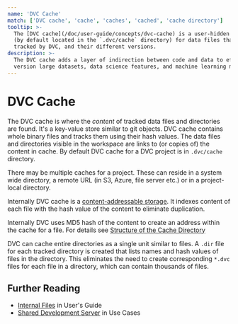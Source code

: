 ```yaml
---
name: 'DVC Cache'
match: ['DVC cache', 'cache', 'caches', 'cached', 'cache directory']
tooltip: >-
  The [DVC cache](/doc/user-guide/concepts/dvc-cache) is a user-hidden storage
  (by default located in the `.dvc/cache` directory) for data files that are
  tracked by DVC, and their different versions.
description: >-
  The DVC cache adds a layer of indirection between code and data to efficiently
  version large datasets, data science features, and machine learning models.
---
```


<!-- keywords: data versioning, version control, large dataset versioning, machine learning model management, data science model management, git for data science, git machine learning, ml model version control, data model versioning, "what is versioning through codification?" (can also use all/some of these for dvc-metafiles) -->

# DVC Cache

<!-- Diagram of cache/remote/workspace... -->

The DVC cache is where the _content_ of tracked data files and directories are
found. It's a key-value store similar to git objects. DVC cache contains whole
binary files and tracks them using their hash values. The data files and
directories visible in the <abbr>workspace</abbr> are links to (or copies of)
the content in cache. By default DVC cache for a <abbr>DVC project</abbr> is in
`.dvc/cache` directory.

There may be multiple caches for a <abbr>project</abbr>. These can reside in a
system wide directory, a <abbr>remote</abbr> URL (in S3, Azure, file server
etc.) or in a project-local directory.

Internally DVC cache is a
[content-addressable storage](https://en.wikipedia.org/wiki/Content-addressable_storage).
It indexes content of each file with the hash value of the content to eliminate
duplication.

Internally DVC uses MD5 hash of the content to create an address within the
cache for a file. For details see
[Structure of the Cache Directory](/doc/user-guide/project-structure/internal-files#structure-of-the-cache-directory)

DVC can cache entire directories as a single unit similar to files. A `.dir`
file for each tracked directory is created that lists names and hash values of
files in the directory. This eliminates the need to create corresponding `*.dvc`
files for each file in a directory, which can contain thousands of files.

## Further Reading

- [Internal Files](/doc/user-guide/project-structure/internal-files) in
  User's Guide
- [Shared Development Server](/doc/use-cases/shared-development-server) in
  Use Cases

